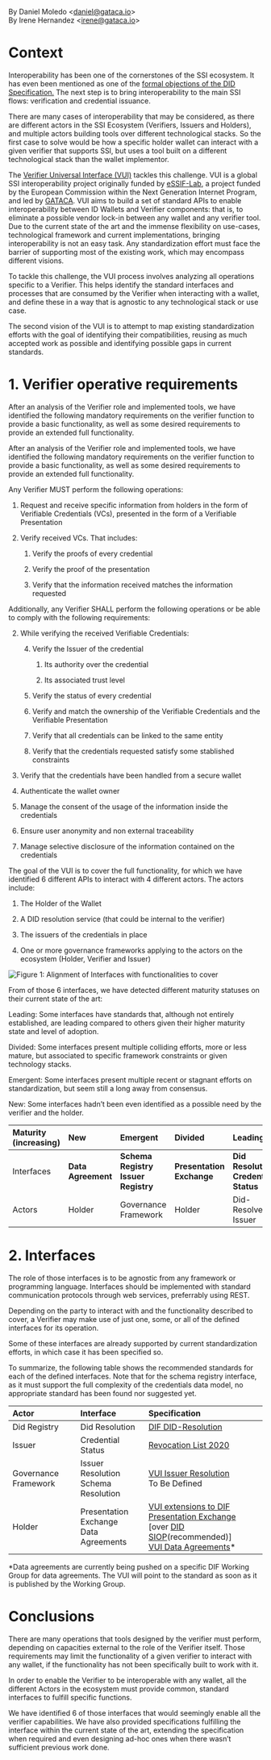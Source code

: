 
By Daniel Moledo &lt;<daniel@gataca.io>&gt; \
By Irene Hernandez &lt;<irene@gataca.io>&gt;


# Context

Interoperability has been one of the cornerstones of the SSI ecosystem. It has even been mentioned as one of the [formal objections of the DID Specification.](https://www.w3.org/2022/03/did-fo-report.html) The next step is to bring interoperability to the main SSI flows: verification and credential issuance.

There are many cases of interoperability that may be considered, as there are different actors in the SSI Ecosystem (Verifiers, Issuers and Holders), and multiple actors building tools over different technological stacks. So the first case to solve would be how a specific holder wallet can interact with a given verifier that supports SSI, but uses a tool built on a different technological stack than the wallet implementor.

The [Verifier Universal Interface (VUI)](https://identity.foundation/vui/) tackles this challenge. VUI is a global SSI interoperability project originally funded by [eSSIF-Lab](https://essif-lab.eu/our-projects/), a project funded by the European Commission within the Next Generation Internet Program, and led by [GATACA](https://gataca.io/?utm_source=Github&utm_medium=web&utm_campaign=RWOT). VUI aims to build a set of standard APIs to enable interoperability between ID Wallets and Verifier components: that is, to eliminate a possible vendor lock-in between any wallet and any verifier tool. Due to the current state of the art and the immense flexibility on use-cases, technological framework and current implementations, bringing interoperability is not an easy task. Any standardization effort must face the barrier of supporting most of the existing work, which may encompass different visions.

To tackle this challenge, the VUI process involves analyzing all operations specific to a Verifier. This helps identify the standard interfaces and processes that are consumed by the Verifier when interacting with a wallet, and define these in a way that is agnostic to any technological stack or use case.

The second vision of the VUI is to attempt to map existing standardization efforts with the goal of identifying their compatibilities, reusing as much accepted work as possible and identifying possible gaps in current standards.


# 1. Verifier operative requirements
After an analysis of the Verifier role and implemented tools, we have identified the following mandatory requirements on the verifier function to provide a basic functionality, as well as some desired requirements to provide an extended full functionality.

After an analysis of the Verifier role and implemented tools, we have identified the following mandatory requirements on the verifier function to provide a basic functionality, as well as some desired requirements to provide an extended full functionality.


Any Verifier MUST perform the following operations:

1. Request and receive specific information from holders in the form of Verifiable Credentials (VCs), presented in the form of a Verifiable Presentation

2. Verify received VCs. That includes:

    1. Verify the proofs of every credential

    2. Verify the proof of the presentation

    3. Verify that the information received matches the information requested

Additionally, any Verifier SHALL perform the following operations or be able to comply with the following requirements: 

2. While verifying the received Verifiable Credentials:

    4. Verify the Issuer of the credential

        1. Its authority over the credential

        2. Its associated trust level

    5. Verify the status of every credential

    6. Verify and match the ownership of the Verifiable Credentials and the Verifiable Presentation

    7. Verify that all credentials can be linked to the same entity

    8. Verify that the credentials requested satisfy some stablished constraints

3. Verify that the credentials have been handled from a secure wallet

4. Authenticate the wallet owner

5. Manage the consent of the usage of the information inside the credentials

6. Ensure user anonymity and non external traceability

7. Manage selective disclosure of the information contained on the credentials


The goal of the VUI is to cover the full functionality, for which we have identified 6 different APIs to interact with 4 different actors. The actors include:

1. The Holder of the Wallet

2. A DID resolution service (that could be internal to the verifier)

3. The issuers of the credentials in place

4. One or more governance frameworks applying to the actors on the ecosystem (Holder, Verifier and Issuer)

  ![Figure 1: Alignment of Interfaces with functionalities to cover ](./media/vui-apis.png)

From of those 6 interfaces, we have detected different maturity statuses on their current state of the art:

Leading: Some interfaces have standards that, although not entirely established, are leading compared to others given their higher maturity state and level of adoption.

Divided: Some interfaces present multiple colliding efforts, more or less mature, but associated to specific framework constraints or given technology stacks.

Emergent: Some interfaces present multiple recent or stagnant efforts on standardization, but seem still a long away from consensus.

New: Some interfaces hadn’t been even identified as a possible need by the verifier and the holder.

| Maturity<br />(increasing)  | New  | Emergent |  Divided  | Leading  |
|:---|:---|:---|:---|:---|
| Interfaces |  **Data Agreement** | **Schema Registry** <br /> **Issuer Registry** | **Presentation Exchange**  | **Did Resolution**  <br /> **Credential Status**|
| Actors|  Holder | Governance Framework  |  Holder | Did-Resolver Issuer  |


# 2. Interfaces

The role of those interfaces is to be agnostic from any framework or programming language. Interfaces should be implemented with standard communication protocols through web services, preferrably using REST.

Depending on the party to interact with and the functionality described to cover, a Verifier may make use of just one, some, or all of the defined interfaces for its operation.

Some of these interfaces are already supported by current standardization efforts, in which case it has been specified so. 

To summarize, the following table shows the recommended standards for each of the defined interfaces. Note that for the schema registry interface, as it must support the full complexity of the credentials data model, no appropriate standard has been found nor suggested yet.


|Actor | Interface | Specification |
|:----|:----|:----|
|Did Registry | Did Resolution | [DIF DID-Resolution](https://w3c-ccg.github.io/did-resolution/)|
|Issuer| Credential Status | [Revocation List 2020](https://w3c-ccg.github.io/vc-status-rl-2020/)|
|Governance Framework| Issuer Resolution <br /> Schema Resolution|[VUI Issuer Resolution](https://identity.foundation/vui/issuerResolution) <br /> To Be Defined|
|Holder| Presentation Exchange <br /> Data Agreements| [VUI extensions to DIF Presentation Exchange](https://identity.foundation/vui/presentationExchange) <br /> [over [DID SIOP](https://openid.net/specs/openid-connect-4-verifiable-presentations-1_0.html)(recommended)] <br />[VUI Data Agreements](https://identity.foundation/vui/dataAgreements)*|

*Data agreements are currently being pushed on a specific DIF Working Group for data agreements. The VUI will point to the standard as soon as it is published by the Working Group.


# Conclusions

There are many operations that tools designed by the verifier must perform, depending on capacities external to the role of the Verifier itself. Those requirements may limit the functionality of a given verifier to interact with any wallet, if the functionality has not been specifically built to work with it.

In order to enable the Verifier to be interoperable with any wallet, all the different Actors in the ecosystem must provide common, standard interfaces to fulfill specific functions.

We have identified 6 of those interfaces that would seemingly enable all the verifier capabilities. We have also provided specifications fulfilling the interface within the current state of the art, extending the specification when required and even designing ad-hoc ones when there wasn’t sufficient previous work done.

